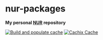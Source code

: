 # nur-packages

**My personal [NUR](https://github.com/nix-community/NUR) repository**

[![Build and populate cache](https://github.com/plabadens/nur-packages/actions/workflows/build.yml/badge.svg)](https://github.com/plabadens/nur-packages/actions/workflows/build.yml)
[![Cachix Cache](https://img.shields.io/badge/cachix-plabadens_nur_packages-blue.svg)](https://plabadens-nur-packages.cachix.org)
